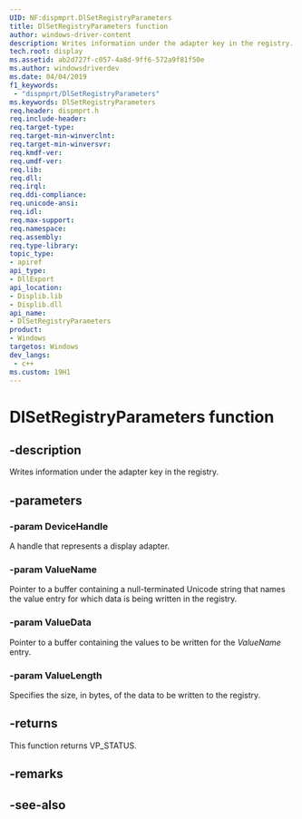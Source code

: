 ```yaml
---
UID: NF:dispmprt.DlSetRegistryParameters
title: DlSetRegistryParameters function
author: windows-driver-content
description: Writes information under the adapter key in the registry.
tech.root: display
ms.assetid: ab2d727f-c057-4a8d-9ff6-572a9f81f50e
ms.author: windowsdriverdev
ms.date: 04/04/2019 
f1_keywords:
 - "dispmprt/DlSetRegistryParameters"
ms.keywords: DlSetRegistryParameters
req.header: dispmprt.h
req.include-header:
req.target-type:
req.target-min-winverclnt: 
req.target-min-winversvr:
req.kmdf-ver:
req.umdf-ver:
req.lib:
req.dll:
req.irql: 
req.ddi-compliance:
req.unicode-ansi:
req.idl:
req.max-support:
req.namespace:
req.assembly:
req.type-library: 
topic_type: 
- apiref
api_type: 
- DllExport
api_location: 
- Displib.lib
- Displib.dll
api_name: 
- DlSetRegistryParameters
product: 
- Windows
targetos: Windows
dev_langs:
 - c++
ms.custom: 19H1
---
```


# DlSetRegistryParameters function


## -description

Writes information under the adapter key in the registry.

## -parameters

### -param DeviceHandle

A handle that represents a display adapter.

### -param ValueName

Pointer to a buffer containing a null-terminated Unicode string that names the value entry for which data is being written in the registry.

### -param ValueData

Pointer to a buffer containing the values to be written for the *ValueName* entry.

### -param ValueLength

Specifies the size, in bytes, of the data to be written to the registry.


## -returns

This function returns VP_STATUS.

## -remarks

## -see-also
